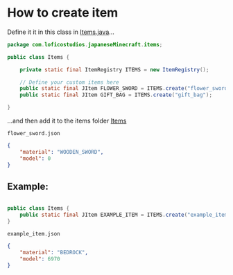 # How to create item

Define it it in this class
in [Items.java](src/main/java/com/loficostudios/japaneseMinecraft/items/Items.java)...

```java
package com.loficostudios.japaneseMinecraft.items;

public class Items {

    private static final ItemRegistry ITEMS = new ItemRegistry();

    // Define your custom items here
    public static final JItem FLOWER_SWORD = ITEMS.create("flower_sword");
    public static final JItem GIFT_BAG = ITEMS.create("gift_bag");

}
```

...and then add it to the items folder [Items](src/main/resources/assets/items)

`flower_sword.json`
```json
{
    "material": "WOODEN_SWORD",
    "model": 0
}
```

## Example:

```java

public class Items {
    public static final JItem EXAMPLE_ITEM = ITEMS.create("example_item");
}
```

`example_item.json`
```json
{
    "material": "BEDROCK",
    "model": 6970
}
```
